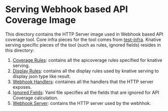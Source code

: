 # Serving Webhook based API Coverage Image

This directory contains the HTTP Server image used in Webhook based API
coverage tool. Core infra pieces for the tool comes from [test-infra](
https://github.com/knative/test-infra/tree/master/tools/webhook-apicoverage).
Knative serving specific pieces of the tool (such as rules, ignored fields)
resides in this directory:

1. [Coverage Rules](coverage_rules.go): contains all the apicoverage rules
   specified for knative serving.
1. [Display Rules](display_rules.go): contains all the display rules
   used by knative serving to display json type like result.
1. [Webhook Handlers](webhook_handlers.go): containes all the handlers that
   the HTTP server exposes.
1. [Ignored Fields](ignoredfields.yaml): Yaml file specifies all the fields
   that are ignored for API Coverage calculation.
1. [Webhook Server](webhook_server.go): contains the HTTP server used by
   the webhhok.